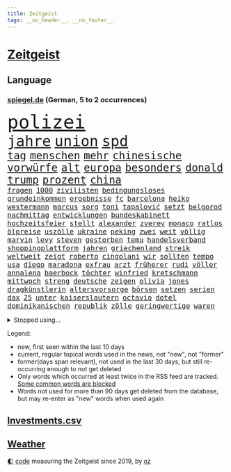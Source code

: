 ```yaml
---
title: Zeitgeist
tags: __no_header__, __no_footer__
---
```


# [Zeitgeist](https://oliz.io/zeitgeist/)

## Language

<h3><a href="https://www.spiegel.de" target="_blank">spiegel.de</a> (German, 5 to 2 occurrences)</h3>
<p style="font-family:monospace">
<span style="font-size:32pt"><a href="news_links.html#polizei" class="current">polizei</a></span>
<br>
<span style="font-size:25pt"><a href="news_links.html#jahre" class="current">jahre</a></span>
<span style="font-size:25pt"><a href="news_links.html#union" class="current">union</a></span>
<span style="font-size:25pt"><a href="news_links.html#spd" class="current">spd</a></span>
<br>
<span style="font-size:18pt"><a href="news_links.html#tag" class="current">tag</a></span>
<span style="font-size:18pt"><a href="news_links.html#menschen" class="current">menschen</a></span>
<span style="font-size:18pt"><a href="news_links.html#mehr" class="current">mehr</a></span>
<span style="font-size:18pt"><a href="news_links.html#chinesische" class="current">chinesische</a></span>
<span style="font-size:18pt"><a href="news_links.html#vorwürfe" class="current">vorwürfe</a></span>
<span style="font-size:18pt"><a href="news_links.html#alt" class="current">alt</a></span>
<span style="font-size:18pt"><a href="news_links.html#europa" class="current">europa</a></span>
<span style="font-size:18pt"><a href="news_links.html#besonders" class="current">besonders</a></span>
<span style="font-size:18pt"><a href="news_links.html#donald" class="current">donald</a></span>
<span style="font-size:18pt"><a href="news_links.html#trump" class="current">trump</a></span>
<span style="font-size:18pt"><a href="news_links.html#prozent" class="current">prozent</a></span>
<span style="font-size:18pt"><a href="news_links.html#china" class="current">china</a></span>
<br>
<span style="font-size:12pt"><a href="news_links.html#fragen" class="current">fragen</a></span>
<span style="font-size:12pt"><a href="news_links.html#1000" class="current">1000</a></span>
<span style="font-size:12pt"><a href="news_links.html#zivilisten" class="current">zivilisten</a></span>
<span style="font-size:12pt"><a href="news_links.html#bedingungsloses" class="new">bedingungsloses</a></span>
<span style="font-size:12pt"><a href="news_links.html#grundeinkommen" class="new">grundeinkommen</a></span>
<span style="font-size:12pt"><a href="news_links.html#ergebnisse" class="current">ergebnisse</a></span>
<span style="font-size:12pt"><a href="news_links.html#fc" class="current">fc</a></span>
<span style="font-size:12pt"><a href="news_links.html#barcelona" class="current">barcelona</a></span>
<span style="font-size:12pt"><a href="news_links.html#heiko" class="new">heiko</a></span>
<span style="font-size:12pt"><a href="news_links.html#westermann" class="new">westermann</a></span>
<span style="font-size:12pt"><a href="news_links.html#marcus" class="new">marcus</a></span>
<span style="font-size:12pt"><a href="news_links.html#sorg" class="new">sorg</a></span>
<span style="font-size:12pt"><a href="news_links.html#toni" class="current">toni</a></span>
<span style="font-size:12pt"><a href="news_links.html#tapalović" class="new">tapalović</a></span>
<span style="font-size:12pt"><a href="news_links.html#setzt" class="current">setzt</a></span>
<span style="font-size:12pt"><a href="news_links.html#belgorod" class="new">belgorod</a></span>
<span style="font-size:12pt"><a href="news_links.html#nachmittag" class="current">nachmittag</a></span>
<span style="font-size:12pt"><a href="news_links.html#entwicklungen" class="current">entwicklungen</a></span>
<span style="font-size:12pt"><a href="news_links.html#bundeskabinett" class="new">bundeskabinett</a></span>
<span style="font-size:12pt"><a href="news_links.html#hochzeitsfeier" class="current">hochzeitsfeier</a></span>
<span style="font-size:12pt"><a href="news_links.html#stellt" class="current">stellt</a></span>
<span style="font-size:12pt"><a href="news_links.html#alexander" class="current">alexander</a></span>
<span style="font-size:12pt"><a href="news_links.html#zverev" class="current">zverev</a></span>
<span style="font-size:12pt"><a href="news_links.html#monaco" class="current">monaco</a></span>
<span style="font-size:12pt"><a href="news_links.html#ratlos" class="current">ratlos</a></span>
<span style="font-size:12pt"><a href="news_links.html#ölpreise" class="current">ölpreise</a></span>
<span style="font-size:12pt"><a href="news_links.html#uszölle" class="current">uszölle</a></span>
<span style="font-size:12pt"><a href="news_links.html#ukraine" class="current">ukraine</a></span>
<span style="font-size:12pt"><a href="news_links.html#peking" class="current">peking</a></span>
<span style="font-size:12pt"><a href="news_links.html#zwei" class="current">zwei</a></span>
<span style="font-size:12pt"><a href="news_links.html#weit" class="current">weit</a></span>
<span style="font-size:12pt"><a href="news_links.html#völlig" class="current">völlig</a></span>
<span style="font-size:12pt"><a href="news_links.html#marvin" class="new">marvin</a></span>
<span style="font-size:12pt"><a href="news_links.html#levy" class="current">levy</a></span>
<span style="font-size:12pt"><a href="news_links.html#steven" class="current">steven</a></span>
<span style="font-size:12pt"><a href="news_links.html#gestorben" class="current">gestorben</a></span>
<span style="font-size:12pt"><a href="news_links.html#temu" class="current">temu</a></span>
<span style="font-size:12pt"><a href="news_links.html#handelsverband" class="new">handelsverband</a></span>
<span style="font-size:12pt"><a href="news_links.html#shoppingplattform" class="new">shoppingplattform</a></span>
<span style="font-size:12pt"><a href="news_links.html#jahren" class="current">jahren</a></span>
<span style="font-size:12pt"><a href="news_links.html#griechenland" class="current">griechenland</a></span>
<span style="font-size:12pt"><a href="news_links.html#streik" class="current">streik</a></span>
<span style="font-size:12pt"><a href="news_links.html#weltweit" class="current">weltweit</a></span>
<span style="font-size:12pt"><a href="news_links.html#zeigt" class="current">zeigt</a></span>
<span style="font-size:12pt"><a href="news_links.html#roberto" class="current">roberto</a></span>
<span style="font-size:12pt"><a href="news_links.html#cingolani" class="new">cingolani</a></span>
<span style="font-size:12pt"><a href="news_links.html#wir" class="current">wir</a></span>
<span style="font-size:12pt"><a href="news_links.html#sollten" class="current">sollten</a></span>
<span style="font-size:12pt"><a href="news_links.html#tempo" class="current">tempo</a></span>
<span style="font-size:12pt"><a href="news_links.html#usa" class="current">usa</a></span>
<span style="font-size:12pt"><a href="news_links.html#diego" class="current">diego</a></span>
<span style="font-size:12pt"><a href="news_links.html#maradona" class="current">maradona</a></span>
<span style="font-size:12pt"><a href="news_links.html#exfrau" class="current">exfrau</a></span>
<span style="font-size:12pt"><a href="news_links.html#arzt" class="current">arzt</a></span>
<span style="font-size:12pt"><a href="news_links.html#früherer" class="current">früherer</a></span>
<span style="font-size:12pt"><a href="news_links.html#rudi" class="new">rudi</a></span>
<span style="font-size:12pt"><a href="news_links.html#völler" class="new">völler</a></span>
<span style="font-size:12pt"><a href="news_links.html#annalena" class="current">annalena</a></span>
<span style="font-size:12pt"><a href="news_links.html#baerbock" class="current">baerbock</a></span>
<span style="font-size:12pt"><a href="news_links.html#töchter" class="current">töchter</a></span>
<span style="font-size:12pt"><a href="news_links.html#winfried" class="current">winfried</a></span>
<span style="font-size:12pt"><a href="news_links.html#kretschmann" class="current">kretschmann</a></span>
<span style="font-size:12pt"><a href="news_links.html#mittwoch" class="current">mittwoch</a></span>
<span style="font-size:12pt"><a href="news_links.html#streng" class="current">streng</a></span>
<span style="font-size:12pt"><a href="news_links.html#deutsche" class="current">deutsche</a></span>
<span style="font-size:12pt"><a href="news_links.html#zeigen" class="current">zeigen</a></span>
<span style="font-size:12pt"><a href="news_links.html#olivia" class="new">olivia</a></span>
<span style="font-size:12pt"><a href="news_links.html#jones" class="current">jones</a></span>
<span style="font-size:12pt"><a href="news_links.html#dragkünstlerin" class="new">dragkünstlerin</a></span>
<span style="font-size:12pt"><a href="news_links.html#altersvorsorge" class="current">altersvorsorge</a></span>
<span style="font-size:12pt"><a href="news_links.html#börsen" class="current">börsen</a></span>
<span style="font-size:12pt"><a href="news_links.html#setzen" class="current">setzen</a></span>
<span style="font-size:12pt"><a href="news_links.html#serien" class="current">serien</a></span>
<span style="font-size:12pt"><a href="news_links.html#dax" class="current">dax</a></span>
<span style="font-size:12pt"><a href="news_links.html#25" class="current">25</a></span>
<span style="font-size:12pt"><a href="news_links.html#unter" class="current">unter</a></span>
<span style="font-size:12pt"><a href="news_links.html#kaiserslautern" class="current">kaiserslautern</a></span>
<span style="font-size:12pt"><a href="news_links.html#octavio" class="new">octavio</a></span>
<span style="font-size:12pt"><a href="news_links.html#dotel" class="new">dotel</a></span>
<span style="font-size:12pt"><a href="news_links.html#dominikanischen" class="new">dominikanischen</a></span>
<span style="font-size:12pt"><a href="news_links.html#republik" class="current">republik</a></span>
<span style="font-size:12pt"><a href="news_links.html#zölle" class="current">zölle</a></span>
<span style="font-size:12pt"><a href="news_links.html#geringwertige" class="new">geringwertige</a></span>
<span style="font-size:12pt"><a href="news_links.html#waren" class="current">waren</a></span>
</p>
<details>
<summary>Stopped using...</summary>
<p class="former" style="font-size:12pt">
jugendlichen(1631) gefährliche(1629) konfrontiert(1629) lauterbach(1629) sanktionen(1629) zentrum(1628) überwinden(1628) ausschreitungen(1627) lufthansa(1627) angekommen(1626) bessere(1626) privaten(1626) schoss(1626) sturm(1626) taylor(1626) viertel(1626) wechselt(1626) weitergeht(1626) widerspricht(1626) auftakt(1625) draußen(1625) männern(1625) senat(1625) stolz(1625) bsc(1624) generalsekretär(1624) hertha(1624) lisa(1624) scheiterte(1624) sexueller(1624) unabhängige(1624) worten(1624) ausfallen(1623) bahnhof(1623) klaren(1623) pressekonferenz(1623) schnelle(1623) solidarität(1623) zusammenarbeit(1623) eingereicht(1622) karl(1622) la(1622) sprache(1622) botschafter(1621) freiheitsstrafe(1621) höher(1621) pocht(1621) streitkräfte(1621) termin(1621) tragen(1620) stoßen(1619) bundesstaat(1618) schiedsrichter(1618) sports(1618) wahrheit(1618) befreien(1617) begann(1617) hotels(1617) nerven(1617) unbedingt(1617) ausbau(1616) bruder(1616) stürmer(1616) erlitt(1615) weder(1615) polnische(1614) tatverdächtigen(1614) achten(1613) bedeutung(1613) halb(1613) haushalte(1613) debatten(1612) ii(1612) gemeinsamen(1611) gestürzt(1611) trafen(1611) berühmten(1610) warm(1609) gesamten(1608) herr(1607) deals(1606) erwachsene(1606) mercedes(1606) ausgesetzt(1603) ausrüstung(1603) lücke(1603) bremsen(1602) fan(1600) abstieg(1597) beweise(1597) brach(1597) wendet(1595) möglichkeiten(1590) verständnis(1590) zdf(1580) sachen(1544) leiter(1540) politikern(1456) gestanden(1409) arbeitsmarkt(1399) felix(1390) zentralbank(1374) novak(1373) cup(1344) 700(1321) russischem(1317) nachspielzeit(1316) kameras(1315) erkrankte(1309) stehlen(1297) zeitpunkt(1245) gestört(1232) unserem(1219) überwachung(1164) spiegeltitelstory(1119) fluss(1118) brandenburger(1108) iranische(1093) links(1091) finanzierung(1082) 48(1075) anschuldigungen(1068) schwarzes(1067) zentrale(1054) hitze(1046) computer(1037) ausbauen(1031) japanische(1028) jimmy(1016) schwimmen(1007) erntet(1000) thüringens(1000) baum(998) verstoßen(997) ähnlichen(979) tode(971) antarktis(941) franz(933) erzielte(932) jüngst(930) kollege(907) eingriff(904) kompliziert(900) pakete(897) auszeichnung(883) außenpolitik(881) mama(880) billigt(865) staates(859) 4(855) verbindungen(848) wechselte(846) djokovic(845) gesagt(838) zehnte(809) wand(796) wasserstoff(794) startups(786) 5000(779) gravierende(778) brauche(758) darmstadt(747) gala(746) anlagen(744) fließen(744) bier(736) gen(736) errichten(727) betrunkener(725) erfolgen(725) kippen(725) beides(722) diplomatische(719) gekürt(717) durchgesetzt(706) samuel(703) 8000(691) trikot(691) unterbrochen(688) arabischen(686) lied(682) spektakulären(676) swift(665) abschaffen(645) festgestellt(641) stellvertretende(641) queere(630) abends(629) schweigt(626) schmidt(625) erweitert(618) eauto(613) desaster(612) froh(608) lagen(608) wmtitel(608) albtraum(596) butter(596) südkoreanische(593) völkermord(586) ausnahmezustand(583) meyer(582) jubeln(575) 42(574) dirk(572) tisch(569) erwachsenen(563) schwester(560) phänomen(555) auftritte(548) gearbeitet(547) jüdischen(545) kimmich(541) expertin(540) franzosen(539) tatverdächtiger(537) 85(534) management(532) 22jährige(531) 2035(527) böse(520) propalästinensische(517) cottbus(506) adam(503) mohammad(502) menschenrechte(498) lebron(497) mangelt(494) psychologe(482) geheimnisse(481) magic(479) golden(478) ryan(473) dfl(471) unwahrscheinlich(464) vergleichsweise(464) bahnen(457) riesigen(457) zuversichtlich(457) bezeichnete(448) luxemburg(446) vincent(443) aussteigen(442) sendet(437) pazifik(435) rutscht(434) zählte(431) direkten(423) berühmteste(421) ball(417) pünktlich(414) rundfunk(412) vergewaltigungen(411) gefälschte(406) bronze(405) verbringen(405) inakzeptabel(404) auslösen(400) hing(400) mallorca(396) sechste(394) historisch(393) gefeuert(390) klärt(390) handlungen(388) auslöser(387) magnus(387) superreichen(387) schwerverletzte(386) falschinformationen(384) superstars(384) agenda(383) höchstwert(382) eukommissionspräsidentin(381) sprang(380) klettert(378) marihuana(372) bekämpfen(369) angeschlagene(368) philosophie(368) kaputt(365) abgrund(360) auswärtigen(360) schrank(359) royals(358) wade(356) augenhöhe(354) carlsen(354) drin(354) integration(353) faktencheck(352) 250(351) schlimmste(351) angebote(350) grauen(346) lebenslanger(346) größtes(345) einheimische(343) verrat(342) üblich(340) bräuchte(338) engel(337) verspielt(336) verlobung(335) chinese(332) pérez(330) bruch(329) handwerk(329) weber(328) amtsgericht(321) protokoll(321) wandel(320) leitete(319) positive(317) 46(316) bande(314) begeisterung(314) prognosen(313) films(312) landsleute(312) verbrecher(311) mitgefühl(308) mitstreiter(308) ego(307) europäisches(307) flop(307) kanzlerschaft(307) beschließen(305) weltkriegs(305) eras(301) griechische(300) jeweils(300) emilia(299) grand(297) verspätungen(297) einsteigen(296) krimi(296) verschwörungsmythen(293) befragen(292) hansestadt(291) chris(290) rassistischer(290) dresdner(287) franken(285) lügt(285) sonja(285) basel(284) kopfhörer(284) psychologie(284) sorgten(283) love(282) staatsbürgerschaft(281) übte(281) rohr(280) umgebung(280) geschäftsmann(279) zurückzahlen(279) youtuber(278) berührt(277) erobern(276) wahlkampfs(276) enttäuschung(275) kocht(273) bitcoin(272) reihen(271) erlebnis(270) strategien(269) kontinent(268) arabische(267) marina(267) sprangen(266) brat(265) englischer(265) fühle(264) homeoffice(263) fitnessstudio(262) feuert(261) lebe(261) legende(261) jong(260) kalt(259) ausgewertet(257) glaube(257) 41(256) militärexperte(256) untergrund(253) geschäftsmodell(252) rudert(252) verkörpert(251) heimwm(247) erledigt(246) derart(244) simone(242) sekte(241) altern(239) streiken(239) tatwaffe(239) merz'(237) brauchte(236) momentan(235) potenzielle(235) neuartige(233) theorie(233) sechsten(230) trübt(229) austin(228) berechnet(228) elbe(228) vertretern(228) rufe(227) 27jährige(225) kalifornischen(225) kubicki(225) nutze(225) allzu(223) caroline(223) schwerin(223) betriebsrat(221) brandanschlägen(221) zone(221) belege(220) gefährt(220) zerwürfnis(220) decken(219) one(218) status(218) diebesgut(217) gezielte(217) reichlich(217) möglichem(215) bevorstehen(214) stichelt(213) arnold(212) verlusten(212) zeitreise(211) krüger(209) paketen(207) landstraßen(206) sahen(205) jährlichen(204) betäubt(202) beweis(202) spieltag(202) state(201) überrumpelt(200) verwandelt(198) witze(198) trieb(197) container(196) krankenhäusern(196) with(196) verkörperte(195) kloeppel(194) anzahl(193) dicht(192) doku(192) gewandt(192) zuständig(192) gelangen(191) raumfahrtunternehmen(191) holstein(190) unverzichtbar(190) südfrankreich(189) armand(188) braunschweig(186) spö(186) udo(182) belohnen(181) infiziert(181) dreieinhalb(180) eberl(180) vermittelt(180) begrüßt(178) dreier(176) esc(176) haustiere(176) warnzeichen(176) direktor(174) techno(174) brooklyn(173) angeführt(172) echtes(172) strohe(172) weh(172) bescheiden(171) entweder(171) fluten(171) günstigen(171) verteidigungsausgaben(171) absolute(170) carolabrücke(170) unbeeindruckt(170) häme(169) sportdirektor(169) rettungswagen(168) fotografin(167) vogel(167) wortwahl(167) brille(166) fröhliche(166) vertrieb(166) misere(165) sky(164) verunglückte(164) zeitgeist(164) erpresser(163) klimaaktivistin(163) erschreckend(162) migrationsdebatte(162) patzer(162) hacker(161) t(161) warriors(161) frische(160) heizen(160) stromausfälle(160) tabellenspitze(160) techniker(160) wohnhäuser(160) 19jährige(159) green(159) unattraktiver(159) insolvenzverwalter(158) gegnern(157) keeper(157) schrammt(157) verhinderten(157) trends(154) vereint(154) nette(153) parks(153) unicef(153) verlief(153) semester(152) verfallsdatum(152) aussuchen(151) autorinnen(151) vorstellungen(151) bröning(150) bundesparteitag(150) nationalteam(150) paartherapeutin(150) natogeneralsekretär(149) seltsames(149) 8(148) gebäuden(148) mcdonald’s(148) dankbarkeit(147) facebookkonzern(147) miersch(147) atomwaffen(146) flugtaxistartup(146) globales(146) einflussnahme(145) grundschule(145) quadratmeter(145) regierungschefs(145) callcenter(144) 40jährigen(143) beschränken(143) materialien(143) tobias(143) unfällen(143) gesetzesänderung(142) holocaustüberlebende(142) mitgeteilt(142) musical(142) verlängerung(142) 37jährige(141) ausfällig(141) ferres(141) veronica(141) bekenntnis(139) beliebter(138) kleinwagen(138) mehrkosten(138) schachwelt(138) beschädigen(137) entführte(137) vereine(136) vermieter(134) inmitten(133) zufriedenheit(133) ausländischer(132) kongress(132) rüstungsexporte(132) wirtschaftswachstum(132) andrij(131) ringt(131) schwierigsten(131) bosch(130) nets(130) 39(129) inhaltlich(129) totale(129) cornelia(128) hamburgs(128) streich(127) feministische(126) afdchefin(125) alfred(125) eingeleitet(125) bruttoinlandsprodukt(124) finanzieren(124) sexismus(124) einzigartig(123) tradwives(123) bangt(122) reichsbürgern(122) fahrplan(121) unis(121) analysieren(120) binden(120) demokratisch(120) niederlagen(120) ruhig(120) anonyme(119) elternhaus(119) gewannen(119) ranghohen(119) uskongress(119) 92(118) globe(118) rentnerinnen(118) vendée(118) durchbringen(117) regie(117) verweisen(117) alkoholisierter(116) beschwerde(116) fahrzeugkontrolle(116) report(116) verwandeln(114) charlie(113) feuerwerk(113) oscarverleihung(113) sanieren(113) prozentpunkte(112) keineswegs(110) prophezeit(110) resilienz(110) tanz(109) unglücks(109) weckruf(109) dating(108) arbeitslos(107) ballauf(107) erfährt(107) komplikationen(107) kronprinzessin(107) mettemarit(107) people(107) redakteure(107) schenk(107) schmid(107) 40jähriger(106) mettemarits(106) reiter(106) schacht(106) chefredakteurin(105) general(105) spiegelanalyse(105) weltcupsieg(105) cadillac(104) christdemokrat(104) einhell(104) einstecken(104) makita(104) ryobi(104) worx(104) formtief(103) styles(103) altkanzlerin(102) argument(102) konklave(102) oscarkandidat(102) schneefälle(102) insider(101) löwe(101) mitgliedschaft(101) schwacher(101) missglückte(100) widersprüchliche(100) wirtz(100) 1984(99) gleisen(99) lasse(99) marsalek(99) maul(99) zusammengetragen(99) geiger(98) kombination(98) sportchef(98) vinzenz(98) einfuhren(97) christmas(96) durchgang(96) popsuperstar(96) sabotiert(96) unfair(95) wortlaut(95) komplizen(94) komplizierter(94) zündet(94) überraschungen(94) befürworter(93) bemannte(93) schlechtere(93) vorrangig(93) abgelehnte(91) herrn(91) vision(91) abschließend(90) dyson(90) interessieren(90) komödien(90) ärgern(90) beeindruckender(89) ecken(89) elektroden(89) foltergefängnissen(89) revier(89) ungewisse(89) absolut(88) cynthia(88) erivo(88) hemmschwelle(88) niedliche(88) problemlos(88) rekordzeit(88) weltcup(88) übersprang(88) 900(87) copernicus(87) helferinnen(87) produktionen(87) skiurlaub(87) steigert(87) unglücklichen(87) 54(86) abhängen(86) abschneiden(86) abschneidet(86) briefen(86) zeitweilig(86) auszufallen(85) belgier(85) dankbar(85) kaninchen(85) mehrjährigen(85) parteijugend(85) chemiekonzern(84) denkwürdige(84) institution(84) leitzinsen(84) mittwochmorgen(84) portugiese(84) scherzt(84) stattgefunden(84) stollen(84) kompensieren(83) tafeln(83) vorkommen(83) curry(82) foul(82) traumtor(82) zyklon(82) bip(81) entsprechendes(81) eyes(81) ingolstadt(81) privater(81) verteilte(81) devise(80) führender(80) gelauncht(80) kivideogenerator(80) now(80) skizzieren(80) sora(80) discord(79) jatta(79) mächtigen(79) natochef(79) sicherheitsexperte(79) wahlversprechen(79) demütigung(78) düsteren(78) familiengeschichte(78) kelce(78) rennrad(78) usjournalist(78) dopingtests(77) exwirecardvorstand(77) füllen(77) geleitet(77) verpacken(77) wonach(77) aufgestockt(76) ausgerottet(76) ausreichend(76) british(76) deckel(76) rationaler(76) rindfleisch(76) rätselhaftes(76) sehnen(76) turm(76) zielen(76) fliegende(75) geruch(75) meldungen(75) pur(75) zentraler(75) abgasvorschriften(74) beigelegt(74) charli(74) getränke(74) niederlegung(74) schwede(74) xcx(74) assadanhänger(73) außergewöhnlicher(73) darlehen(73) panamakanal(73) taleb(73) todesfahrt(73) vorteil(73) amokfahrer(72) durgun(72) erlebnisse(72) grenzerfahrungen(72) hast(72) insolvenzverfahren(72) kihype(72) menschenmenge(72) rotwein(72) schande(72) scherer(72) tahsim(72) todesfahrer(72) woanders(72) abdulmohsen(71) bitcoinkurs(71) bundeskanzlers(71) diät(71) döner(71) geringere(71) grünes(71) gunsten(71) meiden(71) pflegenotstand(71) sauerland(71) auswirkt(70) diverse(70) lokale(70) melnyk(70) tübingen(70) 113(69) furchtbar(69) gap(69) kunsthistoriker(69) kurbelt(69) panamas(69) verlorenen(69) waffenproduktion(69) abziehen(68) arbeitnehmern(68) besitzern(68) guatemala(68) interaktiver(68) trumpvertraute(68) veränderte(68) zigarette(68) abo(67) absehbar(67) bekanntgegeben(67) dreierkoalition(67) entmachtung(67) kanaren(67) konstruktiv(67) einigt(66) finanzmärkte(66) londons(66) nachkommen(66) schnellschachwm(66) cyprien(65) fußgängerzone(65) kneipe(65) landeswährung(65) partys(65) sarrazin(65) sechzigerjahren(65) unpünktlich(65) wildesten(65) zahlungsunfähig(65) dreierbündnis(64) neos(64) pitbull(64) sicherheitsvorkehrungen(64) vermelden(64) zeige(64) övp(64) bedauert(63) culkin(63) damon(63) dumplings(63) kieran(63) napoleon(63) aufgefallen(62) gräueltaten(62) tauschten(62) volocopter(62) vorjahren(62) bedauern(61) brutalem(61) gentleman(61) herzschrittmacher(61) menschengruppe(61) nsu(61) sofortige(61) sunshine(61) angesetzt(60) balance(60) rechenzentren(60) schwelle(60) skirennfahrer(60) verbannen(60) zugehörigkeit(60) zurückgelassene(60) 104(59) army(59) begegnet(59) co₂preis(59) geständnis(59) missionen(59) schleswigholsteins(59) spdlinke(59) spdmann(59) taipeh(59) ustechmilliardär(59) erteilen(58) republikanerin(58) staatsausgaben(58) wehrte(58) winde(58) eigentum(57) lautstarker(57) lebensstil(57) talkshow(57) argumente(56) auftaktmatch(56) dominierten(56) gift(56) natostaaten(56) wehretat(56) wellinger(56) bestes(55) blumen(55) brutalist(55) dark(55) geredet(55) sofern(55) streitfall(55) ukrainerinnen(55) umgekippt(55) alonso(54) darian(54) gouverneurin(54) höchst(54) platzieren(54) spioniert(54) xabi(54) echo(53) event(53) manuela(53) tiktokhype(53) tvpublikum(53) radelt(52) ausbruchs(51) blue(51) eingelöst(51) erkämpfte(51) karius(51) loris(51) präparierte(51) stallone(51) datenschützer(50) gesicherten(50) langläufer(50) medaillen(50) pain(50) spitzen(50) zettel(50) ausgefeilte(49) denis(49) eliten(49) gerichtsurteil(49) ssv(49) starship(49) ukrainehilfen(49) architekt(48) gereizt(48) kombinierer(48) luxus(48) ruhm(48) usamerikanerin(48) auffälliger(47) fa(47) geschwisterpaar(47) javad(47) pakistans(47) pokalaus(47) todesfahrers(47) zarif(47) außenpolitisch(46) erdtrabanten(46) ghost(46) old(46) bobby(45) erdbeere(45) misstrauensvotum(45) trage(45) verhängten(45) vorbereitungen(45) einflussreiche(44) irrtümlich(44) minimum(44) regierungstruppen(44) unklug(44) erging(43) erreichten(43) fix(43) gehypten(43) nikola(43) üblichen(43) davie(42) ekitiké(42) flow(42) kurzvideos(42) mondes(42) selke(42) clash(41) gelte(41) spitzenpolitiker(41) transatlantische(41) 19jähriger(40) angehalten(40) bowl(40) geografie(40) revolutionieren(40) steuererklärung(40) stromer(40) travis(40) user(40) bildungsarbeit(39) bolton(39) drahtzieher(39) to(39) usbürokratie(39) klubchef(38) wohnungsbrand(38) 208(37) bonus(37) motivierten(37) negativrekord(37) nominierten(37) sofortmaßnahmen(37) ökonomin(37) afghanen(36) baron(36) besitzanspruch(36) empören(36) erneuerbarer(36) polansky(36) roy(36) schallmauer(36) untergeordnete(36) verdanken(36) weiblich(36) auszuschließen(35) hannah(35) nordischen(35) bundesamts(34) dagegenzuhalten(34) dewalt(34) herrscher(34) luise(34) undichte(34) verhältnisse(34) drogenhandel(33) erhoffte(33) geleakte(33) holding(33) kovač(33) milliardenvermögen(33) programme(33) reisehinweise(33) zugunglück(33) schwarzenegger(32) südpol(32) asphalt(31) bürgerschaft(31) che(31) gläubiger(31) riviera(31) verrückten(31) billy(30) boston(30) entwendet(30) handelszöllen(30) iocpräsident(30) irrweg(30) jazz(30) abgekoppelt(29) athena(29) aufgehen(29) intendant(29) klose(29) nachbesserungen(29) propagierte(29) theaters(29) arbeitslosenzahl(28) bombardierung(28) dreimillionenmarke(28) dunklen(28) gazaplan(28) holocaustmahnmal(28) kanadischen(28) landesweit(28) mainzer(28) marion(28) sge(28) vormonat(28) adel(27) anknüpfen(27) dick(27) weggeworfene(27) cannes(26) congress(26) entfesselten(26) fahrgästen(26) gelöscht(26) gerichts(26) gewandelt(26) meereis(26) rohstoffdeal(26) zweitstimmen(26) erziehen(25) nichtregierungsorganisationen(25) pazifist(25) terrorisieren(25) verschaffte(25) wahlentscheidung(25) welch(25) aicher(24) ausstand(24) einfuhrzölle(24) entführung(24) finanzbranche(24) gemüter(24) kappt(24) parteifreunde(24) patentstreit(24) aberwitzige(23) buchung(23) eingefrorenen(23) fanszene(23) hamburgharburg(23) luftqualität(23) müttern(23) schlimme(23) verheerend(23) vermögenswerten(23) weltmeere(23) fortbestand(22) geradezu(22) gleis(22) negativ(22) silber(22) taktik(22) abwehrkampf(21) achte(21) doziert(21) respektlos(21) übergriffig(21) 66(20) brown(20) bürgerschaftswahl(20) edeka(20) lawinen(20) millie(20) stranger(20) vorgeführt(20) demografische(19) karnevals(19) nichtwähler(19) russlandfeldzug(19) bestritten(18) buschbrände(18) franzstefan(18) gady(18) gesellschaftliches(18) rekonstruiert(18) sozialwissenschaftler(18) indian(17) pattinson(17) satire(17) skiverband(17) ukrainekurs(17) wells(17) segelregatta(16) weynbergh(16) bedeutender(15) cdupolitikers(15) tennisturnier(15) visualisierungen(15) übergewicht(15) übernachten(15) banksygemälde(14) blink182star(14) contec(14) friedensplan(14) gerhart(14) hoppus(14) hosen(14) lezyne(14) skizziert(14) topeak(14) versteigern(14) wirbelsturm(14) alleinige(13) anora(13) humanoide(13) kredite(13) roboter(13) überzahl(13) abgezeichnet(12) kigenerierte(12) mäßig(12) stemmen(12) warnstreikwelle(12) bogen(11) desaströsen(11) lokalpolitiker(11) sinnlose(11) sondierungsgesprächen(11) versagten(11) y(11)
</p>
</details>
<p>Legend:
<ul>
<li><span class="new">new</span>, first seen within the last 10 days</li>
<li><span class="current">current</span>, regular topical words used in the news, not "new", not "former"</li>
<li><span class="former">former(days span relevant)</span>, not used in the last 30 days, but still re-occurring enough to not get deleted</li>
<li>Only words which occurred at least twice in the RSS feed are tracked. <a href="language/filters.py">Some common words are blocked</a></li>
<li>Words not used for more than 90 days get deleted from the database, but may re-enter as "new" words when used again</li>
</ul>
</p>

## [Investments](investments.html)[.csv](investments.csv)

## [Weather](weather.html)

<footer>
<a href="javascript:toggleTheme()" class="nav">🌓</a>
<a href="https://github.com/ooz/zeitgeist">code</a> measuring the Zeitgeist since 2019, by <a href="https://oliz.io">oz</a>
</footer>
